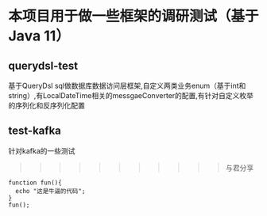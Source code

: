 # 本项目用于做一些框架的调研测试（基于Java 11）

## querydsl-test
基于QueryDsl sql做数据库数据访问层框架,自定义两类业务enum（基于int和string）,有LocalDateTime相关的messgaeConverter的配置,有针对自定义枚举的序列化和反序列化配置


## test-kafka
针对kafka的一些测试
>>>>>>>>>>>与君分享

```
function fun(){
  echo "这是牛逼的代码";
}
fun();

```
